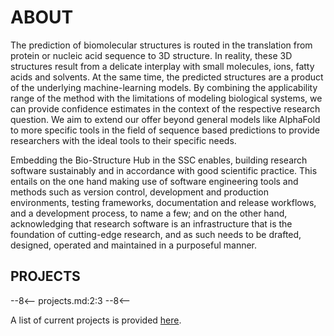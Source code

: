 # ABOUT
The prediction of biomolecular structures is routed in the translation from protein or nucleic acid sequence to 3D structure. In reality, these 3D structures result from a delicate interplay with small molecules, ions, fatty acids and solvents. At the same time, the predicted structures are a product of the underlying machine-learning models. By combining the applicability range of the method with the limitations of modeling biological systems, we can provide confidence estimates in the context of the respective research question. We aim to extend our offer beyond general models like AlphaFold to more specific tools in the field of sequence based predictions to provide researchers with the ideal tools to their specific needs. 

Embedding the Bio-Structure Hub in the SSC enables, building research software sustainably and in accordance with good scientific practice. This entails on the one hand making use of software engineering tools and methods such as version control, development and production environments, testing frameworks, documentation and release workflows, and a development process, to name a few; and on the other hand, acknowledging that research software is an infrastructure that is the foundation of cutting-edge research, and as such needs to be drafted, designed, operated and maintained in a purposeful manner.

## PROJECTS

--8<--
projects.md:2:3
--8<--

A list of current projects is provided [here](projects.md).